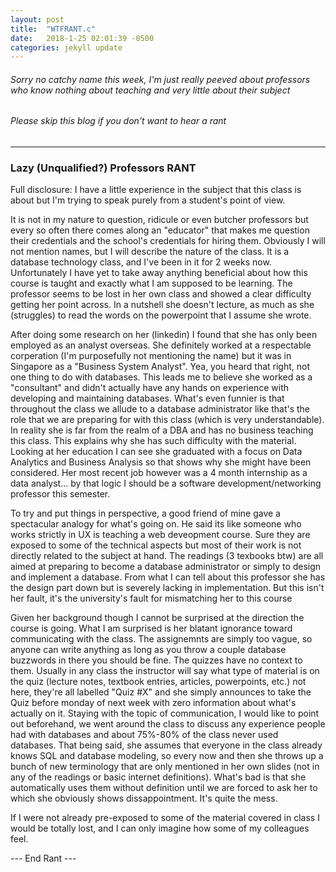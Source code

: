 ```yaml
---
layout: post
title:  "WTFRANT.c"
date:   2018-1-25 02:01:39 -0500
categories: jekyll update
---
```



###### Sorry no catchy name this week, I'm just really peeved about professors who know nothing about teaching and very little about their subject
###### Please skip this blog if you don't want to hear a rant

---

### Lazy (Unqualified?) Professors RANT
Full disclosure: I have a little experience in the subject that this class is about but I'm trying to speak purely from a student's point of view.

It is not in my nature to question, ridicule or even butcher professors but every so often there comes along an "educator" that makes me question their credentials and the school's credentials for hiring them. Obviously I will not mention names, but I will describe the nature of the class. It is a database technology class, and I've been in it for 2 weeks now. Unfortunately I have yet to take away anything beneficial about how this course is taught and exactly what I am supposed to be learning. The professor seems to be lost in her own class and showed a clear difficulty getting her point across. In a nutshell she doesn't lecture, as much as she (struggles) to read the words on the powerpoint that I assume she wrote. 

After doing some research on her (linkedin) I found that she has only been employed as an analyst overseas. She definitely worked at a respectable corperation (I'm purposefully not mentioning the name) but it was in Singapore as a "Business System Analyst". Yea, you heard that right, not one thing to do with databases. This leads me to believe she worked as a "consultant" and didn't actually have any hands on experience with developing and maintaining databases. What's even funnier is that throughout the class we allude to a database administrator like that's the role that we are preparing for with this class (which is very understandable). In reality she is far from the realm of a DBA and has no business teaching this class. This explains why she has such difficulty with the material. Looking at her education I can see she graduated with a focus on Data Analytics and Business Analysis so that shows why she might have been considered. Her most recent job however was a 4 month internship as a data analyst... by that logic I should be a software development/networking professor this semester.

To try and put things in perspective, a good friend of mine gave a spectacular analogy for what's going on. He said its like someone who works strictly in UX is teaching a web deveopment course. Sure they are exposed to some of the technical aspects but most of their work is not directly related to the subject at hand. The readings (3 texbooks btw) are all aimed at preparing to become a database administrator or simply to design and implement a database. From what I can tell about this professor she has the design part down but is severely lacking in implementation. But this isn't her fault, it's the university's fault for mismatching her to this course

Given her background though I cannot be surprised at the direction the course is going. What I am surprised is her blatant ignorance toward communicating with the class. The assignemnts are simply too vague, so anyone can write anything as long as you throw a couple database buzzwords in there you should be fine. The quizzes have no context to them. Usually in any class the instructor will say what type of material is on the quiz (lecture notes, textbook entries, articles, powerpoints, etc.) not here, they're all labelled "Quiz #X" and she simply announces to take the Quiz before monday of next week with zero information about what's actually on it. Staying with the topic of communication, I would like to point out beforehand, we went around the class to discuss any experience people had with databases and about 75%-80% of the class never used databases. That being said, she assumes that everyone in the class already knows SQL and database modeling, so every now and then she throws up a bunch of new terminology that are only mentioned in her own slides (not in any of the readings or basic internet definitions). What's bad is that she automatically uses them without definition until we are forced to ask her to which she obviously shows dissappointment. It's quite the mess.

If I were not already pre-exposed to some of the material covered in class I would be totally lost, and I can only imagine how some of my colleagues feel.

--- End Rant ---

